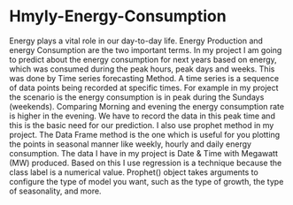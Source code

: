# Hmyly-Energy-Consumption

Energy plays a vital role in our day-to-day life. Energy Production and energy
Consumption are the two important terms. In my project I am going to predict about the energy consumption for next years based on energy, which was consumed during the peak hours, peak days and weeks. This was done by Time series forecasting Method. A time series is a sequence of data points being recorded at specific times. For example in my project the scenario is the energy consumption is in peak during the Sundays (weekends). Comparing Morning and evening the energy consumption rate is higher in the evening. We have to record the data in this peak time and this is the basic need for our prediction. I also use prophet method in my project. The Data Frame method is the one which is useful for you plotting the points in seasonal manner like weekly, hourly and daily energy consumption. The data I have in my project is Date & Time with Megawatt (MW) produced. Based on this I use regression is a technique because the class label is a numerical value. Prophet() object takes arguments to configure the type of model you want, such as the type of growth, the type of seasonality, and more.
